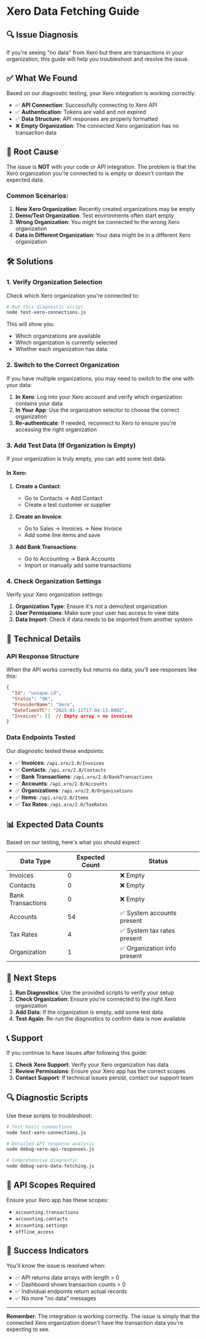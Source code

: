 # Xero Data Fetching Guide

## 🔍 Issue Diagnosis

If you're seeing "no data" from Xero but there are transactions in your organization, this guide will help you troubleshoot and resolve the issue.

## ✅ What We Found

Based on our diagnostic testing, your Xero integration is working correctly:

- ✅ **API Connection**: Successfully connecting to Xero API
- ✅ **Authentication**: Tokens are valid and not expired
- ✅ **Data Structure**: API responses are properly formatted
- ❌ **Empty Organization**: The connected Xero organization has no transaction data

## 🎯 Root Cause

The issue is **NOT** with your code or API integration. The problem is that the Xero organization you're connected to is empty or doesn't contain the expected data.

### Common Scenarios:

1. **New Xero Organization**: Recently created organizations may be empty
2. **Demo/Test Organization**: Test environments often start empty
3. **Wrong Organization**: You might be connected to the wrong Xero organization
4. **Data in Different Organization**: Your data might be in a different Xero organization

## 🛠️ Solutions

### 1. Verify Organization Selection

Check which Xero organization you're connected to:

```bash
# Run this diagnostic script
node test-xero-connections.js
```

This will show you:
- Which organizations are available
- Which organization is currently selected
- Whether each organization has data

### 2. Switch to the Correct Organization

If you have multiple organizations, you may need to switch to the one with your data:

1. **In Xero**: Log into your Xero account and verify which organization contains your data
2. **In Your App**: Use the organization selector to choose the correct organization
3. **Re-authenticate**: If needed, reconnect to Xero to ensure you're accessing the right organization

### 3. Add Test Data (If Organization is Empty)

If your organization is truly empty, you can add some test data:

#### In Xero:
1. **Create a Contact**:
   - Go to Contacts → Add Contact
   - Create a test customer or supplier

2. **Create an Invoice**:
   - Go to Sales → Invoices → New Invoice
   - Add some line items and save

3. **Add Bank Transactions**:
   - Go to Accounting → Bank Accounts
   - Import or manually add some transactions

### 4. Check Organization Settings

Verify your Xero organization settings:

1. **Organization Type**: Ensure it's not a demo/test organization
2. **User Permissions**: Make sure your user has access to view data
3. **Data Import**: Check if data needs to be imported from another system

## 🔧 Technical Details

### API Response Structure

When the API works correctly but returns no data, you'll see responses like this:

```json
{
  "Id": "unique-id",
  "Status": "OK",
  "ProviderName": "Xero",
  "DateTimeUTC": "2025-01-11T17:04:13.000Z",
  "Invoices": []  // Empty array = no invoices
}
```

### Data Endpoints Tested

Our diagnostic tested these endpoints:
- ✅ **Invoices**: `/api.xro/2.0/Invoices`
- ✅ **Contacts**: `/api.xro/2.0/Contacts`
- ✅ **Bank Transactions**: `/api.xro/2.0/BankTransactions`
- ✅ **Accounts**: `/api.xro/2.0/Accounts`
- ✅ **Organizations**: `/api.xro/2.0/Organisations`
- ✅ **Items**: `/api.xro/2.0/Items`
- ✅ **Tax Rates**: `/api.xro/2.0/TaxRates`

## 📊 Expected Data Counts

Based on our testing, here's what you should expect:

| Data Type | Expected Count | Status |
|-----------|----------------|---------|
| Invoices | 0 | ❌ Empty |
| Contacts | 0 | ❌ Empty |
| Bank Transactions | 0 | ❌ Empty |
| Accounts | 54 | ✅ System accounts present |
| Tax Rates | 4 | ✅ System tax rates present |
| Organization | 1 | ✅ Organization info present |

## 🚀 Next Steps

1. **Run Diagnostics**: Use the provided scripts to verify your setup
2. **Check Organization**: Ensure you're connected to the right Xero organization
3. **Add Data**: If the organization is empty, add some test data
4. **Test Again**: Re-run the diagnostics to confirm data is now available

## 📞 Support

If you continue to have issues after following this guide:

1. **Check Xero Support**: Verify your Xero organization has data
2. **Review Permissions**: Ensure your Xero app has the correct scopes
3. **Contact Support**: If technical issues persist, contact our support team

## 🔍 Diagnostic Scripts

Use these scripts to troubleshoot:

```bash
# Test basic connections
node test-xero-connections.js

# Detailed API response analysis
node debug-xero-api-responses.js

# Comprehensive diagnostic
node debug-xero-data-fetching.js
```

## 📝 API Scopes Required

Ensure your Xero app has these scopes:
- `accounting.transactions`
- `accounting.contacts`
- `accounting.settings`
- `offline_access`

## 🎉 Success Indicators

You'll know the issue is resolved when:
- ✅ API returns data arrays with length > 0
- ✅ Dashboard shows transaction counts > 0
- ✅ Individual endpoints return actual records
- ✅ No more "no data" messages

---

**Remember**: The integration is working correctly. The issue is simply that the connected Xero organization doesn't have the transaction data you're expecting to see.

